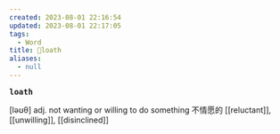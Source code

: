 ```yaml
---
created: 2023-08-01 22:16:54
updated: 2023-08-01 22:17:05
tags:
  - Word
title: 📖loath
aliases:
  - null
---
```


<pre><strong>loath</strong></pre>
[ləʊθ]
adj. not wanting or willing to do something 不情愿的
[[reluctant]], [[unwilling]], [[disinclined]]
